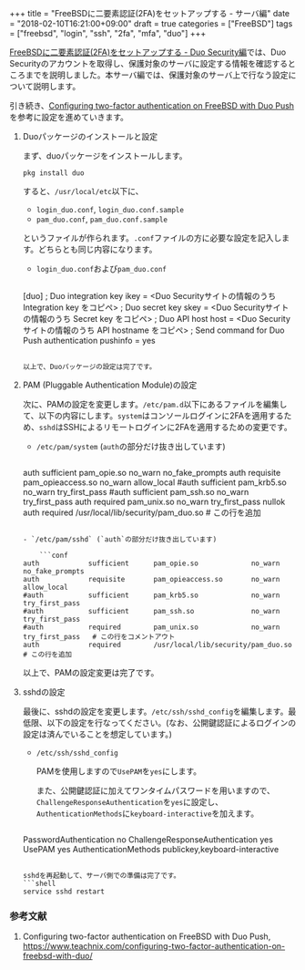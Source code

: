 +++
title = "FreeBSDに二要素認証(2FA)をセットアップする - サーバ編"
date = "2018-02-10T16:21:00+09:00"
draft = true
categories = ["FreeBSD"]
tags = ["freebsd", "login", "ssh", "2fa", "mfa", "duo"]
+++

[FreeBSDに二要素認証(2FA)をセットアップする - Duo Security編](/post/freebsd-login-ssh-duo/)では、Duo Securityのアカウントを取得し、保護対象のサーバに設定する情報を確認するところまでを説明しました。本サーバ編では、保護対象のサーバ上で行なう設定について説明します。

引き続き、[Configuring two-factor authentication on FreeBSD with Duo Push](https://www.teachnix.com/configuring-two-factor-authentication-on-freebsd-with-duo/)を参考に設定を進めていきます。

1. Duoパッケージのインストールと設定

    まず、duoパッケージをインストールします。
    ```shell
    pkg install duo
    ```
    すると、`/usr/local/etc`以下に、
	- `login_duo.conf`, `login_duo.conf.sample`
	- `pam_duo.conf`, `pam_duo.conf.sample`

    というファイルが作られます。`.conf`ファイルの方に必要な設定を記入します。どちらとも同じ内容になります。
    
    - `login_duo.conf`および`pam_duo.conf`
    
        ```conf
	[duo]
	; Duo integration key
	ikey = <Duo Securityサイトの情報のうち Integration key をコピペ>
	; Duo secret key
	skey = <Duo Securityサイトの情報のうち Secret key をコピペ>
	; Duo API host
	host = <Duo Securityサイトの情報のうち API hostname をコピペ>
	; Send command for Duo Push authentication
	pushinfo = yes
	```
	
    以上で、Duoパッケージの設定は完了です。

1. PAM (Pluggable Authentication Module)の設定

    次に、PAMの設定を変更します。`/etc/pam.d`以下にあるファイルを編集して、以下の内容にします。`system`はコンソールログインに2FAを適用するため、`sshd`はSSHによるリモートログインに2FAを適用するための変更です。
    - `/etc/pam/system` (`auth`の部分だけ抜き出しています)
    
        ```conf
	auth            sufficient      pam_opie.so             no_warn no_fake_prompts
	auth            requisite       pam_opieaccess.so       no_warn allow_local
	#auth           sufficient      pam_krb5.so             no_warn try_first_pass
	#auth           sufficient      pam_ssh.so              no_warn try_first_pass
	auth            required        pam_unix.so             no_warn try_first_pass nullok
	auth            required        /usr/local/lib/security/pam_duo.so                      # この行を追加
	```
    
    - `/etc/pam/sshd` (`auth`の部分だけ抜き出しています)
    
        ```conf
	auth            sufficient      pam_opie.so             no_warn no_fake_prompts
	auth            requisite       pam_opieaccess.so       no_warn allow_local
	#auth           sufficient      pam_krb5.so             no_warn try_first_pass
	#auth           sufficient      pam_ssh.so              no_warn try_first_pass
	#auth           required        pam_unix.so             no_warn try_first_pass   # この行をコメントアウト
	auth            required        /usr/local/lib/security/pam_duo.so               # この行を追加
	```

    以上で、PAMの設定変更は完了です。

1. sshdの設定

    最後に、sshdの設定を変更します。`/etc/ssh/sshd_config`を編集します。最低限、以下の設定を行なってください。(なお、公開鍵認証によるログインの設定は済んでいることを想定しています。)
    
    - `/etc/ssh/sshd_config`
    
        PAMを使用しますので`UsePAM`を`yes`にします。
        
	    また、公開鍵認証に加えてワンタイムパスワードを用いますので、`ChallengeResponseAuthentication`を`yes`に設定し、`AuthenticationMethods`に`keyboard-interactive`を加えます。
        ```conf
	PasswordAuthentication no
	ChallengeResponseAuthentication yes
	UsePAM yes
	AuthenticationMethods publickey,keyboard-interactive
	```

    sshdを再起動して、サーバ側での準備は完了です。
    ```shell
    service sshd restart
    ```

### 参考文献
1. Configuring two-factor authentication on FreeBSD with Duo Push, https://www.teachnix.com/configuring-two-factor-authentication-on-freebsd-with-duo/
